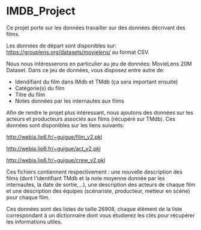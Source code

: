 # IMDB_Project

Ce projet porte sur les données travailler sur des données décrivant des films.

Les données de départ sont disponibles sur: https://grouplens.org/datasets/movielens/ au format CSV.

Nous nous intéresserons en particulier au jeu de données: MovieLens 20M Dataset. Dans ce jeu de données, vous disposez entre autre de:

- Idendifiant du film dans IMdb et TMdb (ça sera important ensuite)
- Catégorie(s) du film
- Titre du film
- Notes données par les internautes aux films

Afin de rendre le projet plus intéressant, nous ajoutons des données sur les acteurs et producteurs associés aux films (récupéré sur TMdb). Ces données sont disponibles sur les liens suivants:

http://webia.lip6.fr/~guigue/film_v2.pkl

http://webia.lip6.fr/~guigue/act_v2.pkl

http://webia.lip6.fr/~guigue/crew_v2.pkl

Ces fichiers contiennent respectivement : une nouvelle description des films (dont l'identifiant TMdb et la note moyenne donnée par les internautes, la date de sortie,...), une description des acteurs de chaque film et une description des équipes (scénariste, producteur, metteur en scène) pour chaque film.

Ces données sont des listes de taille 26908, chaque élément de la liste correspondant à un dictionnaire dont vous étudierez les clés pour récupérer les informations utiles.
